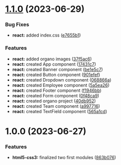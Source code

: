 # [1.1.0](https://github.com/MakenRosa/alura-cursos/compare/v1.0.0...v1.1.0) (2023-06-29)


### Bug Fixes

* **react:** added index.css ([e7655b1](https://github.com/MakenRosa/alura-cursos/commit/e7655b1e1987066d917ed684b1cc0eb00ce2bc94))


### Features

* **react:** added organo images ([37f5ac6](https://github.com/MakenRosa/alura-cursos/commit/37f5ac6ee6b77910181c8e892fee52fb95f3faba))
* **react:** created App component ([17431c7](https://github.com/MakenRosa/alura-cursos/commit/17431c703832adbad1c35c8b48dfe542f0f13264))
* **react:** created Banner component ([be1e5c7](https://github.com/MakenRosa/alura-cursos/commit/be1e5c7c78c083d8f2e9c54b19a235202f8ca9e3))
* **react:** created Button component ([901efef](https://github.com/MakenRosa/alura-cursos/commit/901efef0df6fbf23b163c1bc7cf61272bcc66832))
* **react:** created Dropdown component ([068866a](https://github.com/MakenRosa/alura-cursos/commit/068866a003dc420015b778a221508db3835da303))
* **react:** created Employee component ([5a5ea26](https://github.com/MakenRosa/alura-cursos/commit/5a5ea2652f50986d7aff794a2c766c263738eb00))
* **react:** created Footer component ([f1946bb](https://github.com/MakenRosa/alura-cursos/commit/f1946bba2ef361e72f633ab99dfee3cf35c0f55f))
* **react:** created Form component ([0f48ca9](https://github.com/MakenRosa/alura-cursos/commit/0f48ca96c75f06e70355b6beaced111bd0d544fc))
* **react:** created organo project ([40db952](https://github.com/MakenRosa/alura-cursos/commit/40db9528a95f6fa556957c2e9aadd10a4b78ca30))
* **react:** created Team component ([a997716](https://github.com/MakenRosa/alura-cursos/commit/a997716a58fe9e0a29a33568ce15d7e0421c1add))
* **react:** created TextField component ([565a1cd](https://github.com/MakenRosa/alura-cursos/commit/565a1cd94ddcf3ead1d591ce6f52c2517ac68fb9))

# 1.0.0 (2023-06-27)


### Features

* **html5-css3:** finalized two first modules ([863b076](https://github.com/MakenRosa/alura-cursos/commit/863b076375a1dd12e780a0fdb3c37a32957d110d))
